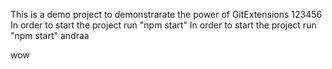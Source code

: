 This is a demo project to demonstrarate the power of GitExtensions
123456
In order to start the project run "npm start"
In order to start the project run "npm start" andraa

wow